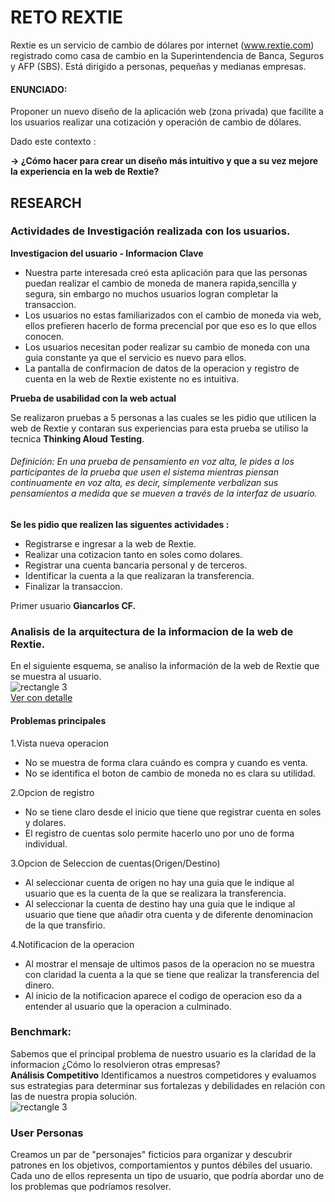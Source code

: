# RETO REXTIE  

Rextie es un servicio de cambio de dólares por internet (www.rextie.com) registrado
como casa de cambio en la Superintendencia de Banca, Seguros y AFP (SBS). Está
dirigido a personas, pequeñas y medianas empresas.  

#### ENUNCIADO:
Proponer un nuevo diseño de la aplicación web (zona privada) que facilite a los
usuarios realizar una cotización y operación de cambio de dólares.  

Dado este contexto :  

**→ ¿Cómo hacer para crear un diseño más intuitivo y que a su vez mejore la experiencia en la web de Rextie?**  

## RESEARCH  

### Actividades de Investigación realizada con los usuarios.  
**Investigacion del usuario -  Informacion Clave**  
- Nuestra parte interesada creó esta aplicación para que las personas puedan realizar el cambio de moneda de manera rapida,sencilla y segura, sin embargo no muchos usuarios logran completar la transaccion.  
- Los usuarios no estas familiarizados con el cambio de moneda via web, ellos prefieren hacerlo de forma precencial por que eso es lo que ellos conocen.  
- Los usuarios necesitan poder realizar su cambio de moneda con una guia constante ya que el servicio es nuevo para ellos.  
- La pantalla de confirmacion de datos de la operacion y registro de cuenta en la web de Rextie existente no es intuitiva.  

**Prueba de usabilidad con la web actual**

Se realizaron pruebas a 5 personas a las cuales se les pidio que utilicen la web de Rextie y contaran sus experiencias para esta prueba se utiliso la tecnica **Thinking Aloud Testing**.  

###### *Definición: En una prueba de pensamiento en voz alta, le pides a los participantes de la prueba que usen el sistema mientras piensan continuamente en voz alta, es decir, simplemente verbalizan sus pensamientos a medida que se mueven a través de la interfaz de usuario.*  

**Se les pidio que realizen las siguentes actividades :**  

- Registrarse e ingresar a la web de Rextie.  
- Realizar una cotizacion tanto en soles como dolares.  
- Registrar una cuenta bancaria personal y de terceros.  
- Identificar la cuenta a la que realizaran la transferencia.  
- Finalizar la transaccion.

Primer usuario **Giancarlos CF.**  

### Analisis de la arquitectura de la informacion de la web de Rextie.  
En el siguiente esquema, se analiso la información de la web de Rextie que se muestra al usuario.  
![rectangle 3](https://user-images.githubusercontent.com/31807340/37680825-0b3714e0-2c53-11e8-9ce0-acdbf561ce4b.png)  
[Ver con detalle](https://drive.google.com/drive/my-drive)  
#### Problemas principales  
1.Vista nueva operacion  
- No se muestra de forma clara cuándo es compra y cuando es venta.  
- No se identifica el boton de cambio de moneda no es clara su utilidad.  

2.Opcion de registro  
- No se tiene claro desde el inicio que tiene que registrar cuenta en soles y dolares.  
- El registro de cuentas solo permite hacerlo uno por uno de forma individual.  

3.Opcion de Seleccion de cuentas(Origen/Destino)  
- Al seleccionar cuenta de origen no hay una guia que le indique al usuario que es la cuenta de la que se realizara la transferencia.  
- Al seleccionar la cuenta de destino hay una guia que le indique al usuario que tiene que añadir otra cuenta y de diferente denominacion de la que transfirio.  

4.Notificacion de la operacion  
- Al mostrar el mensaje de ultimos pasos de la operacion no se muestra con claridad la cuenta a la que se tiene que realizar la transferencia del dinero.  
- Al inicio de la notificacion aparece el codigo de operacion eso da a entender al usuario que la operacion a culminado.  
### Benchmark:  
Sabemos que el principal problema de nuestro usuario es la claridad de la informacion ¿Cómo lo resolvieron otras empresas?  
**Análisis Competitivo**
Identificamos a nuestros competidores y evaluamos sus estrategias para determinar sus fortalezas y debilidades en relación con las de nuestra propia solución.  
![rectangle 3](https://user-images.githubusercontent.com/31807340/37689914-d49b10e4-2c75-11e8-97f3-b92b2f8d0528.png)  

### User Personas  
Creamos un par de "personajes" ficticios para organizar y descubrir patrones en los objetivos, comportamientos y puntos débiles del usuario. Cada uno de ellos representa un tipo de usuario, que podría abordar uno de los problemas que podríamos resolver.
